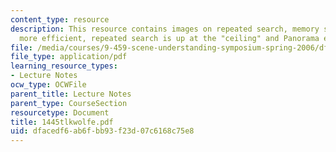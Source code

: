 ```yaml
---
content_type: resource
description: This resource contains images on repeated search, memory search is actually
  more efficient, repeated search is up at the "ceiling" and Panorama experiments.
file: /media/courses/9-459-scene-understanding-symposium-spring-2006/dfacedf6ab6fbb93f23d07c6168c75e8_1445tlkwolfe.pdf
file_type: application/pdf
learning_resource_types:
- Lecture Notes
ocw_type: OCWFile
parent_title: Lecture Notes
parent_type: CourseSection
resourcetype: Document
title: 1445tlkwolfe.pdf
uid: dfacedf6-ab6f-bb93-f23d-07c6168c75e8
---
```

